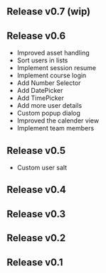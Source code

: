 ## Release v0.7 (wip)

## Release v0.6

* Improved asset handling
* Sort users in lists
* Implement session resume
* Implement course login
* Add Number Selector
* Add DatePicker
* Add TimePicker
* Add more user details
* Custom popup dialog
* Improved the calender view
* Implement team members

## Release v0.5

* Custom user salt

## Release v0.4

## Release v0.3

## Release v0.2

## Release v0.1

